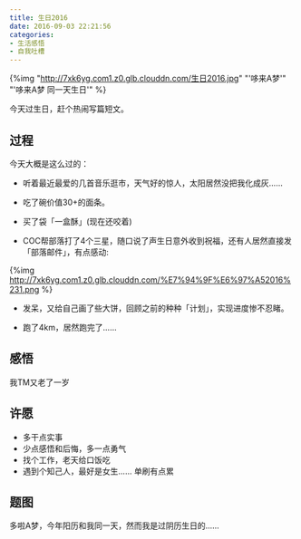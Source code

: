 ```yaml
---
title: 生日2016
date: 2016-09-03 22:21:56
categories: 
- 生活感悟
- 自我吐槽
---
```


{%img "http://7xk6yg.com1.z0.glb.clouddn.com/生日2016.jpg" "'哆来A梦'" "'哆来A梦 同一天生日'" %}

今天过生日，赶个热闹写篇短文。

<!-- more -->

## 过程

今天大概是这么过的：

+ 听着最近最爱的几首音乐逛市，天气好的惊人，太阳居然没把我化成灰......

+ 吃了碗价值30+的面条。

+ 买了袋「一盒酥」(现在还咬着)

+ COC帮部落打了4个三星，随口说了声生日意外收到祝福，还有人居然直接发「部落邮件」，有点感动:

{%img http://7xk6yg.com1.z0.glb.clouddn.com/%E7%94%9F%E6%97%A52016%231.png %}

+ 发呆，又给自己画了些大饼，回顾之前的种种「计划」，实现进度惨不忍睹。

+ 跑了4km，居然跑完了......

## 感悟

我TM又老了一岁

## 许愿

+ 多干点实事
+ 少点感悟和后悔，多一点勇气
+ 找个工作，老天给口饭吃
+ 遇到个知己人，最好是女生...... 单刷有点累

## 题图

多啦A梦，今年阳历和我同一天，然而我是过阴历生日的......









